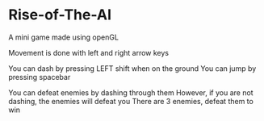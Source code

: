 # Rise-of-The-AI
A mini game made using openGL


Movement is done with left and right arrow keys

You can dash by pressing LEFT shift when on the ground
You can jump by pressing spacebar

You can defeat enemies by dashing through them
However, if you are not dashing, the enemies will defeat you
There are 3 enemies, defeat them to win

